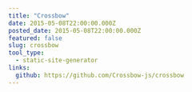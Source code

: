 ```yaml
---
title: "Crossbow"
date: 2015-05-08T22:00:00.000Z
posted_date: 2015-05-08T22:00:00.000Z
featured: false
slug: crossbow
tool_type: 
  - static-site-generator
links:
  github: https://github.com/Crossbow-js/crossbow
---
```






